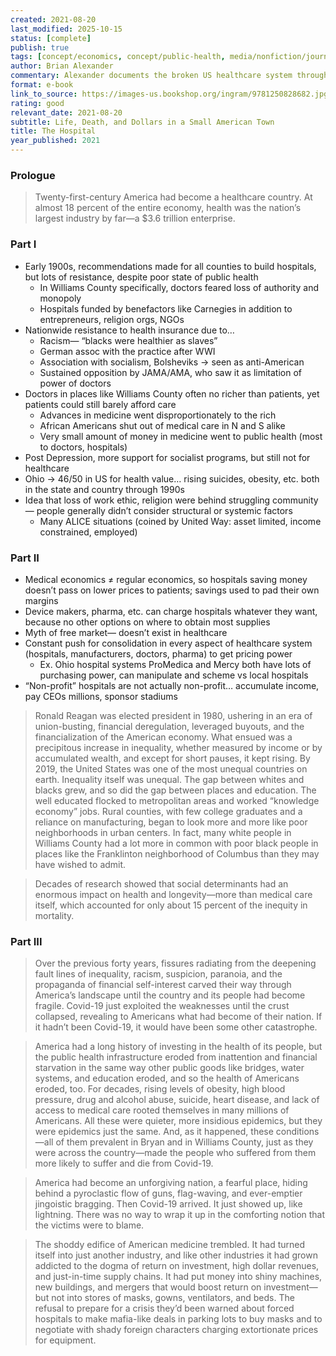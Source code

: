 ```yaml
---
created: 2021-08-20
last_modified: 2025-10-15
status: [complete]
publish: true
tags: [concept/economics, concept/public-health, media/nonfiction/journalism, type/notes]
author: Brian Alexander 
commentary: Alexander documents the broken US healthcare system through the microcosm of a rural town in northern Ohio. Disconcerting and eye-opening to read about a world so physically close to my own with such a different sense of reality.
format: e-book
link_to_source: https://images-us.bookshop.org/ingram/9781250828682.jpg?v=a00dedb3b89632938719ea262250b86c
rating: good
relevant_date: 2021-08-20
subtitle: Life, Death, and Dollars in a Small American Town
title: The Hospital
year_published: 2021
---
```


### Prologue

> Twenty-first-century America had become a healthcare country. At almost 18 percent of the entire economy, health was the nation’s largest industry by far—a $3.6 trillion enterprise.

### Part I

- Early 1900s, recommendations made for all counties to build hospitals, but lots of resistance, despite poor state of public health
    - In Williams County specifically, doctors feared loss of authority and monopoly
    - Hospitals funded by benefactors like Carnegies in addition to entrepreneurs, religion orgs, NGOs
- Nationwide resistance to health insurance due to…
    - Racism— “blacks were healthier as slaves”
    - German assoc with the practice after WWI
    - Association with socialism, Bolsheviks → seen as anti-American
    - Sustained opposition by JAMA/AMA, who saw it as limitation of power of doctors
- Doctors in places like Williams County often no richer than patients, yet patients could still barely afford care
    - Advances in medicine went disproportionately to the rich
    - African Americans shut out of medical care in N and S alike
    - Very small amount of money in medicine went to public health (most to doctors, hospitals)
- Post Depression, more support for socialist programs, but still not for healthcare
- Ohio → 46/50 in US for health value… rising suicides, obesity, etc. both in the state and country through 1990s
- Idea that loss of work ethic, religion were behind struggling community— people generally didn’t consider structural or systemic factors
    - Many ALICE situations (coined by United Way: asset limited, income constrained, employed)

### Part II

- Medical economics ≠ regular economics, so hospitals saving money doesn’t pass on lower prices to patients; savings used to pad their own margins
- Device makers, pharma, etc. can charge hospitals whatever they want, because no other options on where to obtain most supplies
- Myth of free market— doesn’t exist in healthcare
- Constant push for consolidation in every aspect of healthcare system (hospitals, manufacturers, doctors, pharma) to get pricing power
    - Ex. Ohio hospital systems ProMedica and Mercy both have lots of purchasing power, can manipulate and scheme vs local hospitals
- “Non-profit” hospitals are not actually non-profit…  accumulate income, pay CEOs millions, sponsor stadiums

> Ronald Reagan was elected president in 1980, ushering in an era of union-busting, financial deregulation, leveraged buyouts, and the financialization of the American economy. What ensued was a precipitous increase in inequality, whether measured by income or by accumulated wealth, and except for short pauses, it kept rising. By 2019, the United States was one of the most unequal countries on earth. Inequality itself was unequal. The gap between whites and blacks grew, and so did the gap between places and education. The well educated flocked to metropolitan areas and worked “knowledge economy” jobs. Rural counties, with few college graduates and a reliance on manufacturing, began to look more and more like poor neighborhoods in urban centers. In fact, many white people in Williams County had a lot more in common with poor black people in places like the Franklinton neighborhood of Columbus than they may have wished to admit.

> Decades of research showed that social determinants had an enormous impact on health and longevity—more than medical care itself, which accounted for only about 15 percent of the inequity in mortality.

### Part III

> Over the previous forty years, fissures radiating from the deepening fault lines of inequality, racism, suspicion, paranoia, and the propaganda of financial self-interest carved their way through America’s landscape until the country and its people had become fragile. Covid-19 just exploited the weaknesses until the crust collapsed, revealing to Americans what had become of their nation. If it hadn’t been Covid-19, it would have been some other catastrophe.

> America had a long history of investing in the health of its people, but the public health infrastructure eroded from inattention and financial starvation in the same way other public goods like bridges, water systems, and education eroded, and so the health of Americans eroded, too. For decades, rising levels of obesity, high blood pressure, drug and alcohol abuse, suicide, heart disease, and lack of access to medical care rooted themselves in many millions of Americans. All these were quieter, more insidious epidemics, but they were epidemics just the same. And, as it happened, these conditions—all of them prevalent in Bryan and in Williams County, just as they were across the country—made the people who suffered from them more likely to suffer and die from Covid-19.

> America had become an unforgiving nation, a fearful place, hiding behind a pyroclastic flow of guns, flag-waving, and ever-emptier jingoistic bragging. Then Covid-19 arrived. It just showed up, like lightning. There was no way to wrap it up in the comforting notion that the victims were to blame.

> The shoddy edifice of American medicine trembled. It had turned itself into just another industry, and like other industries it had grown addicted to the dogma of return on investment, high dollar revenues, and just-in-time supply chains. It had put money into shiny machines, new buildings, and mergers that would boost return on investment—but not into stores of masks, gowns, ventilators, and beds. The refusal to prepare for a crisis they’d been warned about forced hospitals to make mafia-like deals in parking lots to buy masks and to negotiate with shady foreign characters charging extortionate prices for equipment.
